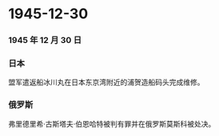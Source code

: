 # 1945-12-30

### 1945 年 12 月 30 日

### 日本

盟军遣返船冰川丸在日本东京湾附近的浦贺造船码头完成维修。

### 俄罗斯

弗里德里希·古斯塔夫·伯恩哈特被判有罪并在俄罗斯莫斯科被处决。